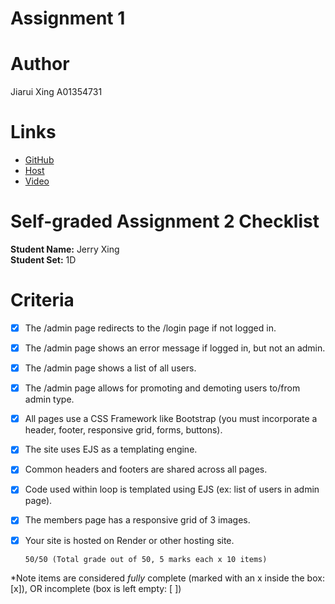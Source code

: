 # Assignment 1

# Author

Jiarui Xing
A01354731

# Links

- [GitHub](https://github.com/YuanXiQWQ/BCIT-COMP2537-Assignment2)
- [Host](https://bcit-comp2537-assignment2.onrender.com)
- [Video](https://youtu.be/2CzG0-r0xhQ)

# Self-graded Assignment 2 Checklist

**Student Name:** Jerry Xing  
**Student Set:** 1D

Criteria
========

- [x] The /admin page redirects to the /login page if not logged in.
- [x] The /admin page shows an error message if logged in, but not an admin.
- [x] The /admin page shows a list of all users.
- [x] The /admin page allows for promoting and demoting users to/from admin type.
- [x] All pages use a CSS Framework like Bootstrap (you must incorporate a header, footer, responsive grid, forms, buttons).

- [x] The site uses EJS as a templating engine.
- [x] Common headers and footers are shared across all pages.
- [x] Code used within loop is templated using EJS (ex: list of users in admin page).
- [x] The members page has a responsive grid of 3 images.
- [x] Your site is hosted on Render or other hosting site.

      50/50 (Total grade out of 50, 5 marks each x 10 items)

*Note items are considered *fully* complete (marked with an x inside the box: [x]), OR incomplete (box is left empty: [ ])
